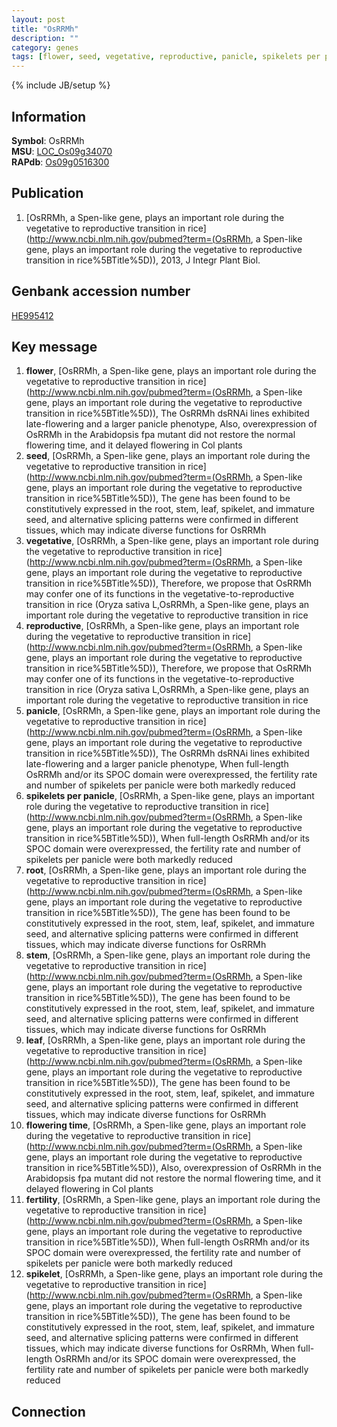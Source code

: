 ```yaml
---
layout: post
title: "OsRRMh"
description: ""
category: genes
tags: [flower, seed, vegetative, reproductive, panicle, spikelets per panicle, root, stem, leaf, flowering time, fertility, spikelet]
---
```

{% include JB/setup %}

## Information
__Symbol__: OsRRMh  
__MSU__: [LOC_Os09g34070](http://rice.plantbiology.msu.edu/cgi-bin/ORF_infopage.cgi?orf=LOC_Os09g34070)  
__RAPdb__: [Os09g0516300](http://rapdb.dna.affrc.go.jp/viewer/gbrowse_details/irgsp1?name=Os09g0516300)  

## Publication
1. [OsRRMh, a Spen-like gene, plays an important role during the vegetative to reproductive transition in rice](http://www.ncbi.nlm.nih.gov/pubmed?term=(OsRRMh, a Spen-like gene, plays an important role during the vegetative to reproductive transition in rice%5BTitle%5D)), 2013, J Integr Plant Biol.

## Genbank accession number
[HE995412](http://www.ncbi.nlm.nih.gov/nuccore/HE995412)

## Key message
1. __flower__, [OsRRMh, a Spen-like gene, plays an important role during the vegetative to reproductive transition in rice](http://www.ncbi.nlm.nih.gov/pubmed?term=(OsRRMh, a Spen-like gene, plays an important role during the vegetative to reproductive transition in rice%5BTitle%5D)),  The OsRRMh dsRNAi lines exhibited late-flowering and a larger panicle phenotype, Also, overexpression of OsRRMh in the Arabidopsis fpa mutant did not restore the normal flowering time, and it delayed flowering in Col plants
2. __seed__, [OsRRMh, a Spen-like gene, plays an important role during the vegetative to reproductive transition in rice](http://www.ncbi.nlm.nih.gov/pubmed?term=(OsRRMh, a Spen-like gene, plays an important role during the vegetative to reproductive transition in rice%5BTitle%5D)),  The gene has been found to be constitutively expressed in the root, stem, leaf, spikelet, and immature seed, and alternative splicing patterns were confirmed in different tissues, which may indicate diverse functions for OsRRMh
3. __vegetative__, [OsRRMh, a Spen-like gene, plays an important role during the vegetative to reproductive transition in rice](http://www.ncbi.nlm.nih.gov/pubmed?term=(OsRRMh, a Spen-like gene, plays an important role during the vegetative to reproductive transition in rice%5BTitle%5D)),  Therefore, we propose that OsRRMh may confer one of its functions in the vegetative-to-reproductive transition in rice (Oryza sativa L,OsRRMh, a Spen-like gene, plays an important role during the vegetative to reproductive transition in rice
4. __reproductive__, [OsRRMh, a Spen-like gene, plays an important role during the vegetative to reproductive transition in rice](http://www.ncbi.nlm.nih.gov/pubmed?term=(OsRRMh, a Spen-like gene, plays an important role during the vegetative to reproductive transition in rice%5BTitle%5D)),  Therefore, we propose that OsRRMh may confer one of its functions in the vegetative-to-reproductive transition in rice (Oryza sativa L,OsRRMh, a Spen-like gene, plays an important role during the vegetative to reproductive transition in rice
5. __panicle__, [OsRRMh, a Spen-like gene, plays an important role during the vegetative to reproductive transition in rice](http://www.ncbi.nlm.nih.gov/pubmed?term=(OsRRMh, a Spen-like gene, plays an important role during the vegetative to reproductive transition in rice%5BTitle%5D)),  The OsRRMh dsRNAi lines exhibited late-flowering and a larger panicle phenotype, When full-length OsRRMh and/or its SPOC domain were overexpressed, the fertility rate and number of spikelets per panicle were both markedly reduced
6. __spikelets per panicle__, [OsRRMh, a Spen-like gene, plays an important role during the vegetative to reproductive transition in rice](http://www.ncbi.nlm.nih.gov/pubmed?term=(OsRRMh, a Spen-like gene, plays an important role during the vegetative to reproductive transition in rice%5BTitle%5D)),  When full-length OsRRMh and/or its SPOC domain were overexpressed, the fertility rate and number of spikelets per panicle were both markedly reduced
7. __root__, [OsRRMh, a Spen-like gene, plays an important role during the vegetative to reproductive transition in rice](http://www.ncbi.nlm.nih.gov/pubmed?term=(OsRRMh, a Spen-like gene, plays an important role during the vegetative to reproductive transition in rice%5BTitle%5D)),  The gene has been found to be constitutively expressed in the root, stem, leaf, spikelet, and immature seed, and alternative splicing patterns were confirmed in different tissues, which may indicate diverse functions for OsRRMh
8. __stem__, [OsRRMh, a Spen-like gene, plays an important role during the vegetative to reproductive transition in rice](http://www.ncbi.nlm.nih.gov/pubmed?term=(OsRRMh, a Spen-like gene, plays an important role during the vegetative to reproductive transition in rice%5BTitle%5D)),  The gene has been found to be constitutively expressed in the root, stem, leaf, spikelet, and immature seed, and alternative splicing patterns were confirmed in different tissues, which may indicate diverse functions for OsRRMh
9. __leaf__, [OsRRMh, a Spen-like gene, plays an important role during the vegetative to reproductive transition in rice](http://www.ncbi.nlm.nih.gov/pubmed?term=(OsRRMh, a Spen-like gene, plays an important role during the vegetative to reproductive transition in rice%5BTitle%5D)),  The gene has been found to be constitutively expressed in the root, stem, leaf, spikelet, and immature seed, and alternative splicing patterns were confirmed in different tissues, which may indicate diverse functions for OsRRMh
10. __flowering time__, [OsRRMh, a Spen-like gene, plays an important role during the vegetative to reproductive transition in rice](http://www.ncbi.nlm.nih.gov/pubmed?term=(OsRRMh, a Spen-like gene, plays an important role during the vegetative to reproductive transition in rice%5BTitle%5D)),  Also, overexpression of OsRRMh in the Arabidopsis fpa mutant did not restore the normal flowering time, and it delayed flowering in Col plants
11. __fertility__, [OsRRMh, a Spen-like gene, plays an important role during the vegetative to reproductive transition in rice](http://www.ncbi.nlm.nih.gov/pubmed?term=(OsRRMh, a Spen-like gene, plays an important role during the vegetative to reproductive transition in rice%5BTitle%5D)),  When full-length OsRRMh and/or its SPOC domain were overexpressed, the fertility rate and number of spikelets per panicle were both markedly reduced
12. __spikelet__, [OsRRMh, a Spen-like gene, plays an important role during the vegetative to reproductive transition in rice](http://www.ncbi.nlm.nih.gov/pubmed?term=(OsRRMh, a Spen-like gene, plays an important role during the vegetative to reproductive transition in rice%5BTitle%5D)),  The gene has been found to be constitutively expressed in the root, stem, leaf, spikelet, and immature seed, and alternative splicing patterns were confirmed in different tissues, which may indicate diverse functions for OsRRMh, When full-length OsRRMh and/or its SPOC domain were overexpressed, the fertility rate and number of spikelets per panicle were both markedly reduced

## Connection


